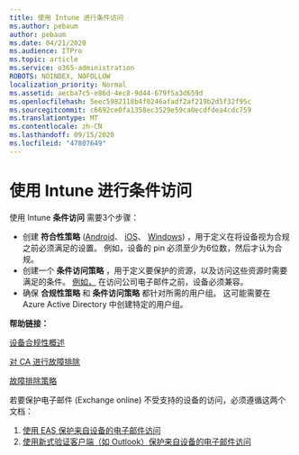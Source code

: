 ```yaml
---
title: 使用 Intune 进行条件访问
ms.author: pebaum
author: pebaum
ms.date: 04/21/2020
ms.audience: ITPro
ms.topic: article
ms.service: o365-administration
ROBOTS: NOINDEX, NOFOLLOW
localization_priority: Normal
ms.assetid: aecba7c5-e86d-4ec8-9d44-679f5a3d659d
ms.openlocfilehash: 5eec5982118b4f0246afadf2af219b2d5f32f95c
ms.sourcegitcommit: c6692ce0fa1358ec3529e59ca0ecdfdea4cdc759
ms.translationtype: MT
ms.contentlocale: zh-CN
ms.lasthandoff: 09/15/2020
ms.locfileid: "47807649"
---
```

# <a name="conditional-access-with-intune"></a>使用 Intune 进行条件访问

使用 Intune  **条件访问**  需要3个步骤：

- 创建  **符合性策略**  ([Android](https://docs.microsoft.com/intune/compliance-policy-create-android)、  [iOS](https://docs.microsoft.com/intune/compliance-policy-create-ios)、  [Windows](https://docs.microsoft.com//intune/compliance-policy-create-windows)) ，用于定义在将设备视为合规之前必须满足的设置。 例如，设备的 pin 必须至少为6位数，然后才认为合规。
- 创建一个 **条件访问策略**  ，用于定义要保护的资源，以及访问这些资源时需要满足的条件。  [例如，](https://docs.microsoft.com/intune/tutorial-protect-email-on-unmanaged-devices#create-conditional-access-policies)  在访问公司电子邮件之前，设备必须兼容。
- 确保 **合规性策略**  和  **条件访问策略**  都针对所需的用户组。 这可能需要在 Azure Active Directory 中创建特定的用户组。

**帮助链接：**

[设备合规性概述](https://docs.microsoft.com/intune/device-compliance-get-started)

[对 CA 进行故障排除](https://docs.microsoft.com/intune/troubleshoot-conditional-access)

[故障排除策略](https://docs.microsoft.com/intune/troubleshoot-policies-in-microsoft-intune)

若要保护电子邮件 (Exchange online) 不受支持的设备的访问，必须遵循这两个文档：

1. [使用 EAS 保护来自设备的电子邮件访问](https://docs.microsoft.com/intune/tutorial-protect-email-on-unmanaged-devices)
2. [使用新式验证客户端（如 Outlook）保护来自设备的电子邮件访问](https://docs.microsoft.com/intune/tutorial-protect-email-on-enrolled-devices)